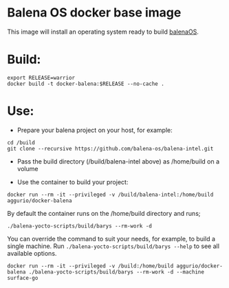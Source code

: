 Balena OS docker base image
===========================

This image will install an operating system ready to build [balenaOS](https://www.balena.io/os/).

# Build:

```
export RELEASE=warrior
docker build -t docker-balena:$RELEASE --no-cache .
```

# Use:
* Prepare your balena project on your host, for example:
```
cd /build
git clone --recursive https://github.com/balena-os/balena-intel.git
```

* Pass the build directory (/build/balena-intel above) as /home/build on a volume

* Use the container to build your project:

```
docker run --rm -it --privileged -v /build/balena-intel:/home/build aggurio/docker-balena
```

By default the container runs on the /home/build directory and runs;
```
./balena-yocto-scripts/build/barys --rm-work -d
```

You can override the command to suit your needs, for example, to build a single machine. Run `./balena-yocto-scripts/build/barys --help` to see all available options.
```
docker run --rm -it --privileged -v /build:/home/build aggurio/docker-balena ./balena-yocto-scripts/build/barys --rm-work -d --machine surface-go
```
